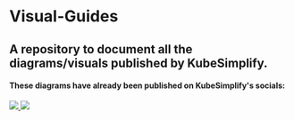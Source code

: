# Visual-Guides

## A repository to document all the diagrams/visuals published by KubeSimplify.



#### These diagrams have already been published on KubeSimplify's socials:
<p align="left">
<a href = "https://twitter.com/kubesimplify"><img src="https://img.icons8.com/color/48/000000/twitter--v1.png"</a>  
<a href = "https://www.linkedin.com/company/kubesimplify/"><img src="https://img.icons8.com/fluent/48/000000/linkedin.png"/></a>   
